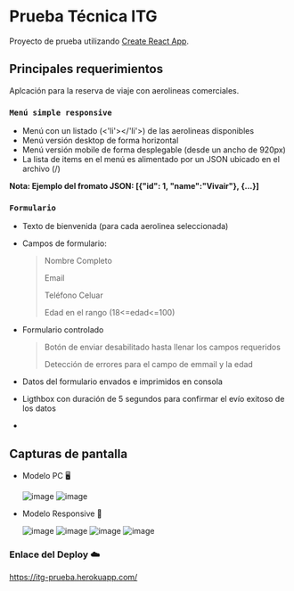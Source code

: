 # Prueba Técnica ITG

Proyecto de prueba utilizando [Create React App](https://github.com/facebook/create-react-app).

## Principales requerimientos

Aplcación para la reserva de viaje con aerolineas comerciales.

### `Menú simple responsive`

- Menú con un listado (<'li'></'li'>) de las aerolineas disponibles
- Menú versión desktop de forma horizontal
- Menú versión mobile de forma desplegable (desde un ancho de 920px)
- La lista de items en el menú es alimentado por un JSON ubicado en el archivo (/) 

**Nota: Ejemplo del fromato JSON: [{"id": 1, "name":"Vivair"}, {...}]**

### `Formulario`

- Texto de bienvenida (para cada aerolinea seleccionada)
- Campos de formulario:
  > Nombre Completo
  >
  > Email
  > 
  > Teléfono Celuar
  > 
  > Edad en el rango (18<=edad<=100)
  
- Formulario controlado
  >Botón de enviar desabilitado hasta llenar los campos requeridos
  >
  >Detección de errores para el campo de emmail y la edad
 
 - Datos del formulario envados e imprimidos en consola
 - Ligthbox con duración de 5 segundos para confirmar el evío exitoso de los datos 
 - 
## Capturas de pantalla

- Modelo PC 🖥️

  ![image](https://user-images.githubusercontent.com/77469033/153702362-c44521b2-86fd-47b0-a9f4-104a49b86166.png) ![image](https://user-images.githubusercontent.com/77469033/153702768-fafdc82b-3235-4769-b07f-58c5b61e45a0.png)


- Modelo Responsive 📱

  ![image](https://user-images.githubusercontent.com/77469033/153702425-6fb9dc02-10ac-4f2f-9bb8-bf7c184afc68.png) ![image](https://user-images.githubusercontent.com/77469033/153702610-1c89d201-7ca2-4aba-811f-398610dd535b.png) ![image](https://user-images.githubusercontent.com/77469033/153702649-b9ae5d1c-9591-4830-9077-450db453a202.png) ![image](https://user-images.githubusercontent.com/77469033/153702736-06430ee3-68af-4f1d-bc22-8fde3e00b98b.png)





### Enlace del Deploy ☁️
https://itg-prueba.herokuapp.com/

